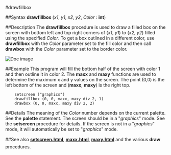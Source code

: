 
#drawfillbox

##Syntax
**drawfillbox** (*x1*, *y1*, *x2*, *y2*, *Color* : **int**)



##Description
The **drawfillbox** procedure is used to draw a filled box on the screen with bottom left and top right corners of (*x1*, *y1*) to (*x2*, *y2*) filled using the specified *Color*. To get a box outlined in a different color, use **drawfillbox** with the *Color* parameter set to the fill color and then call **drawbox**  with the *Color* parameter set to the border color.

![Doc image](drawfillbox01.gif)


##Example
This program will fill the bottom half of the screen with color 1 and then outline it in color 2. The **maxx** and **maxy** functions are used to determine the maximum x and y values on the screen. The point (0,0) is the left bottom of the screen and (**maxx**, **maxy**) is the right top.


        setscreen ("graphics")
        drawfillbox (0, 0, maxx, maxy div 2, 1)
        drawbox (0, 0, maxx, maxy div 2, 2)
##Details
The meaning of the *Color* number depends on the current palette. See the **palette** statement.
The screen should be in a "*graphics*" mode. See the **setscreen** procedure for details. If the screen is not in a "*graphics*" mode, it will automatically be set to "*graphics*" mode.



##See also
**[setscreen.html](setscreen)**, **[maxx.html](maxx)**, **[maxy.html](maxy)** and the various **draw** procedures. 


